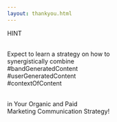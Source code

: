 ```yaml
---
layout: thankyou.html
---
```


<div class="ui vertical stripe segment vertical-segment-grey-color">
  <div class="ui center aligned text container">
  <div class="ui center aligned header">
            HINT
        </div>
  <br>
  <p>Expect to learn a strategy on how to
            <br>synergistically combine
            <br>#bandGeneratedContent
            <br>#userGeneratedContent
            <br>#contextOfContent
            <br></p>
  <br>
  <div class="ui center aligned header">
            in Your Organic and Paid
        </div>
  <div class="ui center aligned header">
            Marketing Communication Strategy!
        </div>
</div>
</div>
